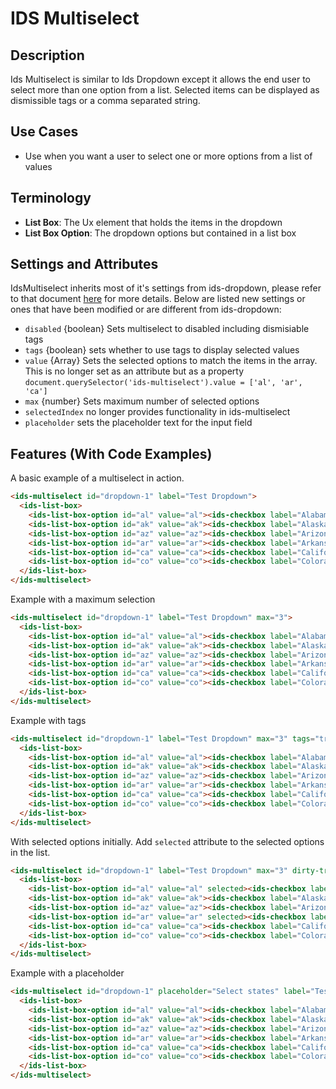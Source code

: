 # IDS Multiselect

## Description
Ids Multiselect is similar to Ids Dropdown except it allows the end user to select more than one option from a list. Selected items can be displayed as dismissible tags or a comma separated string.

## Use Cases

- Use when you want a user to select one or more options from a list of values

## Terminology

- **List Box**: The Ux element that holds the items in the dropdown
- **List Box Option**: The dropdown options but contained in a list box

## Settings and Attributes

IdsMultiselect inherits most of it's settings from ids-dropdown, please refer to that document [here](../ids-dropdown/README.md) for more details. Below are listed new settings or ones that have been modified or are different from ids-dropdown:

- `disabled` {boolean} Sets multiselect to disabled including dismisiable tags
- `tags` {boolean} sets whether to use tags to display selected values
- `value` {Array} Sets the selected options to match the items in the array. This is no longer set as an attribute but as a property `document.querySelector('ids-multiselect').value = ['al', 'ar', 'ca']`
- `max` {number} Sets maximum number of selected options
- `selectedIndex` no longer provides functionality in ids-multiselect
- `placeholder` sets the placeholder text for the input field

## Features (With Code Examples)

A basic example of a multiselect in action.

```html
<ids-multiselect id="dropdown-1" label="Test Dropdown">
  <ids-list-box>
    <ids-list-box-option id="al" value="al"><ids-checkbox label="Alabama"></ids-checkbox></ids-list-box-option>
    <ids-list-box-option id="ak" value="ak"><ids-checkbox label="Alaska"></ids-checkbox></ids-list-box-option>
    <ids-list-box-option id="az" value="az"><ids-checkbox label="Arizona"></ids-checkbox></ids-list-box-option>
    <ids-list-box-option id="ar" value="ar"><ids-checkbox label="Arkansas"></ids-checkbox></ids-list-box-option>
    <ids-list-box-option id="ca" value="ca"><ids-checkbox label="California"></ids-checkbox></ids-list-box-option>
    <ids-list-box-option id="co" value="co"><ids-checkbox label="Colorado"></ids-checkbox></ids-list-box-option>
  </ids-list-box>
</ids-multiselect>
```

Example with a maximum selection

```html
<ids-multiselect id="dropdown-1" label="Test Dropdown" max="3">
  <ids-list-box>
    <ids-list-box-option id="al" value="al"><ids-checkbox label="Alabama"></ids-checkbox></ids-list-box-option>
    <ids-list-box-option id="ak" value="ak"><ids-checkbox label="Alaska"></ids-checkbox></ids-list-box-option>
    <ids-list-box-option id="az" value="az"><ids-checkbox label="Arizona"></ids-checkbox></ids-list-box-option>
    <ids-list-box-option id="ar" value="ar"><ids-checkbox label="Arkansas"></ids-checkbox></ids-list-box-option>
    <ids-list-box-option id="ca" value="ca"><ids-checkbox label="California"></ids-checkbox></ids-list-box-option>
    <ids-list-box-option id="co" value="co"><ids-checkbox label="Colorado"></ids-checkbox></ids-list-box-option>
  </ids-list-box>
</ids-multiselect>
```

Example with tags

```html
<ids-multiselect id="dropdown-1" label="Test Dropdown" max="3" tags="true">
  <ids-list-box>
    <ids-list-box-option id="al" value="al"><ids-checkbox label="Alabama"></ids-checkbox></ids-list-box-option>
    <ids-list-box-option id="ak" value="ak"><ids-checkbox label="Alaska"></ids-checkbox></ids-list-box-option>
    <ids-list-box-option id="az" value="az"><ids-checkbox label="Arizona"></ids-checkbox></ids-list-box-option>
    <ids-list-box-option id="ar" value="ar"><ids-checkbox label="Arkansas"></ids-checkbox></ids-list-box-option>
    <ids-list-box-option id="ca" value="ca"><ids-checkbox label="California"></ids-checkbox></ids-list-box-option>
    <ids-list-box-option id="co" value="co"><ids-checkbox label="Colorado"></ids-checkbox></ids-list-box-option>
  </ids-list-box>
</ids-multiselect>
```

With selected options initially. Add `selected` attribute to the selected options in the list.

```html
<ids-multiselect id="dropdown-1" label="Test Dropdown" max="3" dirty-tracker="true">
  <ids-list-box>
    <ids-list-box-option id="al" value="al" selected><ids-checkbox label="Alabama"></ids-checkbox></ids-list-box-option>
    <ids-list-box-option id="ak" value="ak"><ids-checkbox label="Alaska"></ids-checkbox></ids-list-box-option>
    <ids-list-box-option id="az" value="az"><ids-checkbox label="Arizona"></ids-checkbox></ids-list-box-option>
    <ids-list-box-option id="ar" value="ar" selected><ids-checkbox label="Arkansas"></ids-checkbox></ids-list-box-option>
    <ids-list-box-option id="ca" value="ca"><ids-checkbox label="California"></ids-checkbox></ids-list-box-option>
    <ids-list-box-option id="co" value="co"><ids-checkbox label="Colorado"></ids-checkbox></ids-list-box-option>
  </ids-list-box>
</ids-multiselect>
```

Example with a placeholder

```html
<ids-multiselect id="dropdown-1" placeholder="Select states" label="Test Dropdown">
  <ids-list-box>
    <ids-list-box-option id="al" value="al"><ids-checkbox label="Alabama"></ids-checkbox></ids-list-box-option>
    <ids-list-box-option id="ak" value="ak"><ids-checkbox label="Alaska"></ids-checkbox></ids-list-box-option>
    <ids-list-box-option id="az" value="az"><ids-checkbox label="Arizona"></ids-checkbox></ids-list-box-option>
    <ids-list-box-option id="ar" value="ar"><ids-checkbox label="Arkansas"></ids-checkbox></ids-list-box-option>
    <ids-list-box-option id="ca" value="ca"><ids-checkbox label="California"></ids-checkbox></ids-list-box-option>
    <ids-list-box-option id="co" value="co"><ids-checkbox label="Colorado"></ids-checkbox></ids-list-box-option>
  </ids-list-box>
</ids-multiselect>
```